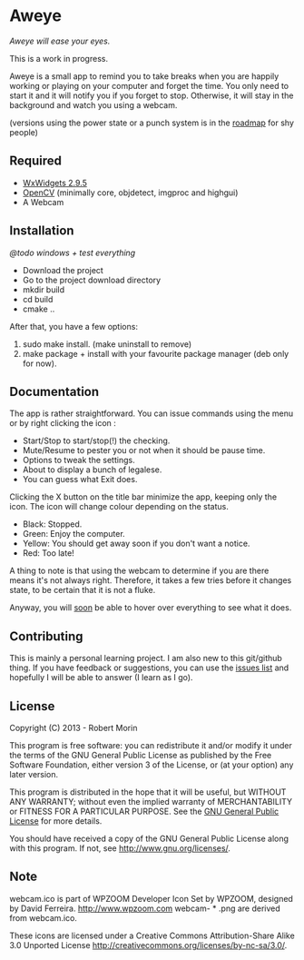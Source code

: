 **Aweye**
================================

*Aweye will ease your eyes.*

This is a work in progress.

Aweye is a small app to remind you to take breaks when you are happily
working or playing on your computer and forget the time. You only need
to start it and it will notify you if you forget to stop. Otherwise, it
will stay in the background and watch you using a webcam.

(versions using the power state or a punch system is in the [roadmap](github.com/tin-mob/aweye/issues)
for shy people)

Required
-------------------------

*	[WxWidgets 2.9.5](http://www.wxwidgets.org/)
*	[OpenCV](http://opencv.org/)
	(minimally core, objdetect, imgproc and highgui)
*	A Webcam

Installation
-------------------------

*@todo windows + test everything* 

*	Download the project
*	Go to the project download directory
*	mkdir build
*	cd build
*	cmake ..

After that, you have a few options:

1.	sudo make install. (make uninstall to remove)
2.	make package + install with your favourite package manager
	(deb only for now).

Documentation
-------------------------

The app is rather straightforward.  You can issue commands using the
menu or by right clicking the icon :

*	Start/Stop to start/stop(!) the checking.
*	Mute/Resume to pester you or not when it should be pause time.
*	Options to tweak the settings.
*	About to display a bunch of legalese.
*	You can guess what Exit does.

Clicking the X button on the title bar minimize the app, keeping only
the icon. The icon will change colour depending on the status.

*	Black: Stopped.
*	Green: Enjoy the computer.
*	Yellow: You should get away soon if you don't want a notice.
*	Red: Too late!

A thing to note is that using the webcam to determine if you are
there means it's not always right. Therefore, it takes a few tries before
it changes state, to be certain that it is not a fluke.

Anyway, you will [soon](github.com/tin-mob/aweye/issues) be able to
hover over everything to see what it does.

Contributing
-------------------------

This is mainly a personal learning project. I am also new to this
git/github thing. If you have feedback or suggestions, you can use the
[issues list](github.com/tin-mob/aweye/issues) and hopefully I will be able to answer (I learn as I go).

License
-------------------------

Copyright (C) 2013 - Robert Morin

This program is free software: you can redistribute it and/or modify it
under the terms of the GNU General Public License as published by the
Free Software Foundation, either version 3 of the License, or
(at your option) any later version.

This program is distributed in the hope that it will be useful, but
WITHOUT ANY WARRANTY; without even the implied warranty of
MERCHANTABILITY or FITNESS FOR A PARTICULAR PURPOSE.  See the
[GNU General Public License](COPYING.txt) for more details.

You should have received a copy of the GNU General Public License
along with this program.  If not, see <http://www.gnu.org/licenses/>.


Note
-------------------------

webcam.ico is part of WPZOOM Developer Icon Set by WPZOOM,
designed by David Ferreira. <http://www.wpzoom.com>
webcam- * .png are derived from webcam.ico.

These icons are licensed under a Creative Commons Attribution-Share Alike
3.0 Unported License <http://creativecommons.org/licenses/by-nc-sa/3.0/>.
